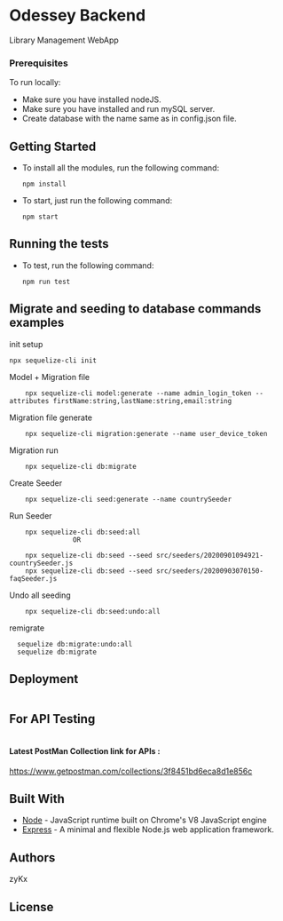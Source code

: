 # Odessey Backend

Library Management WebApp


### Prerequisites

To run locally:

* Make sure you have installed nodeJS.
* Make sure you have installed and run mySQL server.
* Create database with the name same as in config.json file.


## Getting Started

- To install all the modules, run the following command:

     `npm install`

 - To start, just run the following command:

	`npm start`


## Running the tests

- To test, run the following command:

	`npm run test`


## Migrate and seeding to database commands examples

init setup

```
npx sequelize-cli init

```

Model + Migration file

```
    npx sequelize-cli model:generate --name admin_login_token --attributes firstName:string,lastName:string,email:string
```

Migration file generate

```
    npx sequelize-cli migration:generate --name user_device_token

```

Migration run

```
    npx sequelize-cli db:migrate
```

Create Seeder

```
    npx sequelize-cli seed:generate --name countrySeeder
```

Run Seeder

```
    npx sequelize-cli db:seed:all 
                OR

    npx sequelize-cli db:seed --seed src/seeders/20200901094921-countrySeeder.js
    npx sequelize-cli db:seed --seed src/seeders/20200903070150-faqSeeder.js

```

Undo all seeding

```
    npx sequelize-cli db:seed:undo:all

```

remigrate

```
  sequelize db:migrate:undo:all
  sequelize db:migrate

```

## Deployment

```
```

## For API Testing

```
```

#### Latest PostMan Collection link for APIs :

https://www.getpostman.com/collections/3f8451bd6eca8d1e856c

## Built With

* [Node](https://nodejs.org/) - JavaScript runtime built on Chrome's V8 JavaScript engine
* [Express](https://expressjs.com/) - A minimal and flexible Node.js web application framework.

## Authors

zyKx

## License



